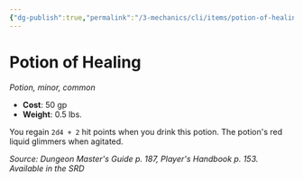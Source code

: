 ```yaml
---
{"dg-publish":true,"permalink":"/3-mechanics/cli/items/potion-of-healing/","tags":["ttrpg-cli/compendium/src/5e/dmg","ttrpg-cli/item/rarity/common","ttrpg-cli/item/tier/minor","ttrpg-cli/item/wondrous/potion"]}
---
```


# Potion of Healing
*Potion, minor, common*  


- **Cost**: 50 gp
- **Weight**: 0.5 lbs.

You regain `2d4 + 2` hit points when you drink this potion. The potion's red liquid glimmers when agitated.

*Source: Dungeon Master's Guide p. 187, Player's Handbook p. 153. Available in the <span title='Systems Reference Document (5.1)'>SRD</span>*